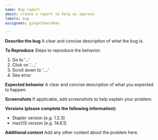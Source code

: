 ```yaml
---
name: Bug report
about: Create a report to help us improve
labels: bug
assignees: gingerbeardman

---
```


<!-- If you have a question, please use Discussions (link above) -->

**Describe the bug**
A clear and concise description of what the bug is.

**To Reproduce**
Steps to reproduce the behavior:
1. Go to '...'
2. Click on '....'
3. Scroll down to '....'
4. See error

**Expected behavior**
A clear and concise description of what you expected to happen.

**Screenshots**
If applicable, add screenshots to help explain your problem.

**Versions (please complete the following information):**
 - Stapler version [e.g. 1.2.3]
 - macOS version [e.g. 14.6.1]

**Additional context**
Add any other context about the problem here.
